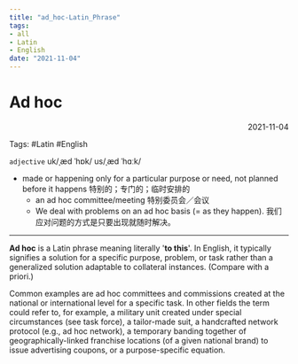 ```yaml
---
title: "ad_hoc-Latin_Phrase"
tags:
- all
- Latin
- English
date: "2021-11-04"
---
```

# Ad hoc

<div align="right"> 2021-11-04</div>

Tags: #Latin #English 

`adjective`	
uk/ˌæd ˈhɒk/    us/ˌæd ˈhɑːk/

- made or happening only for a particular purpose or need, not planned before it happens
	特别的；专门的；临时安排的
	- an ad hoc committee/meeting 
		特别委员会／会议
	- We deal with problems on an ad hoc basis (= as they happen). 
		我们应对问题的方式是只要出现就随时解决。

---
**Ad hoc** is a Latin phrase meaning literally '**to this**'. In English, it typically signifies a solution for a specific purpose, problem, or task rather than a generalized solution adaptable to collateral instances. (Compare with a priori.)

Common examples are ad hoc committees and commissions created at the national or international level for a specific task. In other fields the term could refer to, for example, a military unit created under special circumstances (see task force), a tailor-made suit, a handcrafted network protocol (e.g., ad hoc network), a temporary banding together of geographically-linked franchise locations (of a given national brand) to issue advertising coupons, or a purpose-specific equation. 

